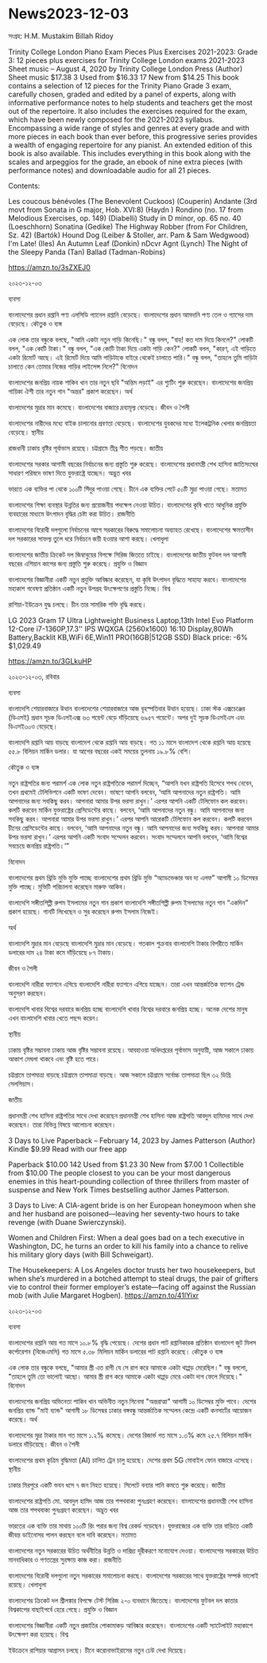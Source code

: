 # News2023-12-03

সংগ্রহ: H.M. Mustakim Billah Ridoy

Trinity College London Piano Exam Pieces Plus Exercises 2021-2023: Grade 3: 12 pieces plus exercises for Trinity College London exams 2021-2023 Sheet music – August 4, 2020
by Trinity College London Press (Author)
Sheet music
$17.38 
3 Used from $16.33
17 New from $14.25
This book contains a selection of 12 pieces for the Trinity Piano Grade 3 exam, carefully chosen, graded and edited by a panel of experts, along with informative performance notes to help students and teachers get the most out of the repertoire. It also includes the exercises required for the exam, which have been newly composed for the 2021-2023 syllabus. Encompassing a wide range of styles and genres at every grade and with more pieces in each book than ever before, this progressive series provides a wealth of engaging repertoire for any pianist. An extended edition of this book is also available. This includes everything in this book along with the scales and arpeggios for the grade, an ebook of nine extra pieces (with performance notes) and downloadable audio for all 21 pieces.

Contents:

Les coucous bénévoles (The Benevolent Cuckoos) (Couperin)
Andante (3rd movt from Sonata in G major, Hob. XVI:8) (Haydn )
Rondino (no. 17 from Melodious Exercises, op. 149) (Diabelli)
Study in D minor, op. 65 no. 40 (Loeschhorn)
Sonatina (Gedike)
The Highway Robber (from For Children, Sz. 42) (Bartók)
Hound Dog (Leiber & Stoller, arr. Pam & Sam Wedgwood)
I'm Late! (Iles)
An Autumn Leaf (Donkin)
nDcvr Agnt (Lynch)
The Night of the Sleepy Panda (Tan)
Ballad (Tadman-Robins)

https://amzn.to/3sZXEJ0

২০২৩-১২-০৩

ব্যবসা

বাংলাদেশের প্রধান রপ্তানি পণ্য এলসিডি প্যানেল রপ্তানি বেড়েছে।
বাংলাদেশের প্রধান আমদানি পণ্য তেল ও গ্যাসের দাম বেড়েছে।
কৌতুক ও ব্যঙ্গ

এক লোক তার বন্ধুকে বলছে, "আমি একটা নতুন গাড়ি কিনেছি।"
বন্ধু বলল, "বাহ! কত দাম দিয়ে কিনলে?"
লোকটি বলল, "এক কোটি টাকা।"
বন্ধু বলল, "এক কোটি টাকা দিয়ে একটা গাড়ি কেন?"
লোকটি বলল, "কারণ, এই গাড়িতে একটা রিমোর্ট আছে। এই রিমোর্ট দিয়ে আমি গাড়িটাকে বাইরে থেকেই চালাতে পারি।"
বন্ধু বলল, "তাহলে তুমি গাড়িটা চালাতে কেন তোমার নিজের গাড়ির লাইসেন্স নিলে?"
বিনোদন

বাংলাদেশের জনপ্রিয় নায়ক শাকিব খান তার নতুন ছবি "অন্তিম লড়াই" এর শ্যুটিং শুরু করেছেন।
বাংলাদেশের জনপ্রিয় গায়িকা ঐশী তার নতুন গান "অন্তর" প্রকাশ করেছেন।
অর্থ

বাংলাদেশের মুদ্রার মান কমেছে।
বাংলাদেশের বাজারে দ্রব্যমূল্য বেড়েছে।
জীবন ও শৈলী

বাংলাদেশের নারীদের মধ্যে বাইক চালানোর প্রবণতা বেড়েছে।
বাংলাদেশের যুবকদের মধ্যে ইলেকট্রনিক খেলার জনপ্রিয়তা বেড়েছে।
স্থানীয়

রাজধানী ঢাকায় বৃষ্টির পূর্বাভাস রয়েছে।
চট্টগ্রামে তীব্র শীত পড়ছে।
জাতীয়

বাংলাদেশের সরকার আগামী বছরের নির্বাচনের জন্য প্রস্তুতি শুরু করেছে।
বাংলাদেশের প্রধানমন্ত্রী শেখ হাসিনা জাতিসংঘের সাধারণ পরিষদে ভাষণ দিতে যুক্তরাষ্ট্রে যাচ্ছেন।
অদ্ভুত খবর

ভারতে এক ব্যক্তির পা থেকে ১০০টি সিঁদুর পাওয়া গেছে।
চীনে এক ব্যক্তির পেটে ৫০টি মুদ্রা পাওয়া গেছে।
মতামত

বাংলাদেশের শিক্ষা ব্যবস্থার উন্নতির জন্য প্রয়োজনীয় পদক্ষেপ নেওয়া উচিত।
বাংলাদেশের কৃষি খাতে আধুনিক প্রযুক্তি ব্যবহারের মাধ্যমে উৎপাদন বৃদ্ধির চেষ্টা করা উচিত।
রাজনীতি

বাংলাদেশের বিরোধী দলগুলো নির্বাচনের আগে সরকারের বিরুদ্ধে সমালোচনা অব্যাহত রেখেছে।
বাংলাদেশের ক্ষমতাসীন দল সরকারের সাফল্য তুলে ধরে নির্বাচনে জয়ী হওয়ার আশা করছে।
খেলাধুলা

বাংলাদেশের জাতীয় ক্রিকেট দল জিম্বাবুয়ের বিপক্ষে সিরিজ জিততে চাইছে।
বাংলাদেশের জাতীয় ফুটবল দল আগামী বছরের এশিয়ান কাপের জন্য প্রস্তুতি শুরু করেছে।
প্রযুক্তি ও বিজ্ঞান

বাংলাদেশের বিজ্ঞানীরা একটি নতুন প্রযুক্তি আবিষ্কার করেছেন, যা কৃষি উৎপাদন বৃদ্ধিতে সাহায্য করবে।
বাংলাদেশের মহাকাশ গবেষণা প্রতিষ্ঠান একটি নতুন উপগ্রহ উৎক্ষেপণের প্রস্তুতি নিচ্ছে।
বিশ্ব

রাশিয়া-ইউক্রেন যুদ্ধ চলছে।
চীন তার সামরিক শক্তি বৃদ্ধি করছে।

LG 2023 Gram 17 Ultra Lightweight Business Laptop,13th Intel Evo Platform 12-Core i7-1360P,17.3'' IPS WQXGA (2560x1600) 16:10 Display,80Wh Battery,Backlit KB,WiFi 6E,Win11 PRO(16GB|512GB SSD) Black
price:
-6% $1,029.49

https://amzn.to/3GLkuHP


২০২৩-১২-০৩, রবিবার

ব্যবসা

বাংলাদেশি শেয়ারবাজারে উত্থান
বাংলাদেশের শেয়ারবাজারে আজ বৃহস্পতিবার উত্থান হয়েছে। ঢাকা স্টক এক্সচেঞ্জের (ডিএসই) প্রধান সূচক ডিএসইএক্স ৬৩ পয়েন্ট বেড়ে দাঁড়িয়েছে ৬৯৫৭ পয়েন্টে। অপর দুই সূচক ডিএসইএস এবং ডিএসই৩০ও বেড়েছে।

বাংলাদেশি রপ্তানি আয় বাড়ছে
বাংলাদেশ থেকে রপ্তানি আয় বাড়ছে। গত ১১ মাসে বাংলাদেশ থেকে রপ্তানি আয় হয়েছে ৫৫.৮ বিলিয়ন মার্কিন ডলার। যা আগের বছরের একই সময়ের তুলনায় ১৯.৮% বেশি।

কৌতুক ও ব্যঙ্গ

নতুন রাষ্ট্রপতির জন্য পরামর্শ
এক লোক নতুন রাষ্ট্রপতিকে পরামর্শ দিচ্ছেন, “আপনি যখন রাষ্ট্রপতি হিসেবে শপথ নেবেন, তখন প্রথমেই টেলিভিশনে একটি ভাষণ দেবেন। ভাষণে আপনি বলবেন, ‘আমি আপনাদের নতুন রাষ্ট্রপতি। আমি আপনাদের জন্য সবকিছু করব। আপনারা আমার উপর ভরসা রাখুন।’ এরপর আপনি একটি টেলিফোন কল করবেন। কলটি করবেন মার্কিন যুক্তরাষ্ট্রের প্রেসিডেন্টের কাছে। বলবেন, ‘আমি আপনাদের নতুন বন্ধু। আমি আপনাদের জন্য সবকিছু করব। আপনারা আমার উপর ভরসা রাখুন।’ এরপর আপনি আরেকটি টেলিফোন কল করবেন। কলটি করবেন চীনের প্রেসিডেন্টের কাছে। বলবেন, ‘আমি আপনাদের নতুন বন্ধু। আমি আপনাদের জন্য সবকিছু করব। আপনারা আমার উপর ভরসা রাখুন।’ এরপর আপনি একটি সংবাদ সম্মেলন করবেন। সংবাদ সম্মেলনে আপনি বলবেন, ‘আমি বিশ্বের সবচেয়ে জনপ্রিয় রাষ্ট্রপতি।’”

বিনোদন

বাংলাদেশের প্রথম থ্রিডি মুভি মুক্তি পাচ্ছে
বাংলাদেশের প্রথম থ্রিডি মুভি “অ্যাডভেঞ্চার অব দ্য এলফ” আগামী ১০ ডিসেম্বর মুক্তি পাচ্ছে। মুভিটি পরিচালনা করেছেন মারুফ আকিব।

বাংলাদেশি সঙ্গীতশিল্পী রুপম ইসলামের নতুন গান প্রকাশ
বাংলাদেশি সঙ্গীতশিল্পী রুপম ইসলামের নতুন গান “একদিন” প্রকাশ হয়েছে। গানটি লিখেছেন ও সুর করেছেন রুপম ইসলাম নিজেই।

অর্থ

বাংলাদেশি মুদ্রার মান বেড়েছে
বাংলাদেশি মুদ্রার মান বেড়েছে। গতকাল শুক্রবার বাংলাদেশি টাকার বিপরীতে মার্কিন ডলারের দাম ২৪ টাকা কমে দাঁড়িয়েছে ৮৭ টাকায়।

জীবন ও শৈলী

বাংলাদেশি নারীরা ফ্যাশনে এগিয়ে
বাংলাদেশি নারীরা ফ্যাশনে এগিয়ে যাচ্ছেন। তারা এখন আন্তর্জাতিক ফ্যাশন ট্রেন্ড অনুসরণ করছেন।

বাংলাদেশি খাবার বিশ্বের দরবারে জনপ্রিয় হচ্ছে
বাংলাদেশি খাবার বিশ্বের দরবারে জনপ্রিয় হচ্ছে। অনেক দেশের মানুষ এখন বাংলাদেশি খাবার খেতে পছন্দ করেন।

স্থানীয়

ঢাকায় বৃষ্টির সম্ভাবনা
ঢাকায় আজ বৃষ্টির সম্ভাবনা রয়েছে। আবহাওয়া অধিদপ্তরের পূর্বাভাস অনুযায়ী, আজ সকালে ঢাকায় আকাশ মেঘলা থাকবে এবং বৃষ্টি হতে পারে।

চট্টগ্রামে তাপমাত্রা বাড়ছে
চট্টগ্রামে তাপমাত্রা বাড়ছে। আজ সকালে চট্টগ্রামে সর্বোচ্চ তাপমাত্রা ছিল ৩২ ডিগ্রি সেলসিয়াস।

জাতীয়

প্রধানমন্ত্রী শেখ হাসিনা রাষ্ট্রপতির সাথে দেখা করেছেন
প্রধানমন্ত্রী শেখ হাসিনা আজ রাষ্ট্রপতি আবদুল হামিদের সাথে দেখা করেছেন। তারা বিভিন্ন বিষয়ে আলোচনা করেছেন।


3 Days to Live Paperback – February 14, 2023
by James Patterson (Author)
Kindle
$9.99
Read with our free app
 
Paperback
$10.00 
142 Used from $1.23
30 New from $7.00
1 Collectible from $10.00
The people closest to you can be your most dangerous enemies in this heart-pounding collection of three thrillers from master of suspense and New York Times bestselling author James Patterson.

3 Days to Live: A CIA-agent bride is on her European honeymoon when she and her husband are poisoned—leaving her seventy-two hours to take revenge (with Duane Swierczynski). 
 
Women and Children First: When a deal goes bad on a tech executive in Washington, DC, he turns an order to kill his family into a chance to relive his military glory days (with Bill Schweigart).  
 
The Housekeepers: A Los Angeles doctor trusts her two housekeepers, but when she’s murdered in a botched attempt to steal drugs, the pair of grifters vie to control their former employer’s estate—facing off against the Russian mob (with Julie Margaret Hogben).
https://amzn.to/41lYixr

২০২৩-১২-০৩

ব্যবসা

বাংলাদেশের রপ্তানি আয় গত মাসে ১০.৮% বৃদ্ধি পেয়েছে।
দেশের প্রধান পাট রপ্তানিকারক প্রতিষ্ঠান বাংলাদেশ জুট মিলস কর্পোরেশন (বিজেএমসি) গত মাসে ৫.৩৮ মিলিয়ন মার্কিন ডলারের পাট রপ্তানি করেছে।
কৌতুক ও ব্যঙ্গ

এক লোক তার বন্ধুকে বলছে, "আমার স্ত্রী এত রাগী যে সে রাগ করে আমাকে একটা থাপ্পড় মেরেছিল।"
বন্ধু বললো, "তাহলে তুমি তো ভালোই আছো। আমার স্ত্রী রাগ করে আমাকে একটা থাপ্পড় মেরে একটা দাগ ফেলে দিয়েছে।"
বিনোদন

বাংলাদেশের জনপ্রিয় অভিনেতা শাকিব খান অভিনীত নতুন সিনেমা "অন্তরাত্মা" আগামী ১০ ডিসেম্বর মুক্তি পাবে।
দেশের জনপ্রিয় ব্যান্ড "মাই ব্যান্ড" আগামী ১৮ ডিসেম্বর ঢাকার বঙ্গবন্ধু আন্তর্জাতিক সম্মেলন কেন্দ্রে একটি কনসার্টের আয়োজন করেছে।
অর্থ

বাংলাদেশের মুদ্রা টাকার মান গত মাসে ১.২% কমেছে।
দেশের রিজার্ভ গত মাসে ১.৩% কমে ২৫.৭ বিলিয়ন মার্কিন ডলারে দাঁড়িয়েছে।
জীবন ও শৈলী

বাংলাদেশের প্রথম কৃত্রিম বুদ্ধিমত্তা (AI) চালিত ট্রেন চালু হয়েছে।
দেশের প্রথম 5G মোবাইল ফোন বাজারে এসেছে।
স্থানীয়

ঢাকার মিরপুরে একটি ভবন ধসে ৭ জন নিহত হয়েছে।
সিলেটে বন্যার পানি কমতে শুরু করেছে।
জাতীয়

বাংলাদেশের রাষ্ট্রপতি মো. আবদুল হামিদ আজ তার শপথবাক্য পুনঃগ্রহণ করেছেন।
বাংলাদেশের প্রধানমন্ত্রী শেখ হাসিনা আজ তার শপথবাক্য পুনঃগ্রহণ করেছেন।
অদ্ভুত খবর

ভারতের এক ব্যক্তি তার মাথায় ১০০টি রিং পরার জন্য বিশ্ব রেকর্ড গড়েছেন।
যুক্তরাজ্যের এক ব্যক্তি তার বাড়িতে একটি জীবন্ত ডাইনোসর পালন করছেন বলে দাবি করেছেন।
মতামত

বাংলাদেশের নতুন সরকারের উচিত অর্থনীতির উন্নতি ও দারিদ্র্য দূরীকরণে মনোযোগ দেওয়া।
বাংলাদেশের সরকারের উচিত মানবাধিকার ও গণতন্ত্রের সুরক্ষায় কাজ করা।
রাজনীতি

বাংলাদেশের বিরোধী দলগুলো নতুন সরকারের সমালোচনা করছে।
বাংলাদেশের সরকারের সাথে যুক্তরাষ্ট্রের সম্পর্ক ভালোই রয়েছে।
খেলাধুলা

বাংলাদেশের ক্রিকেট দল শ্রীলঙ্কার বিপক্ষে টেস্ট সিরিজ ২-০ ব্যবধানে জিতেছে।
বাংলাদেশের ফুটবল দল কাতার বিশ্বকাপের বাছাইপর্বে হেরে গেছে।
প্রযুক্তি ও বিজ্ঞান

বাংলাদেশের বিজ্ঞানীরা একটি নতুন প্রজাতির পোকামাকড় আবিষ্কার করেছেন।
বাংলাদেশের একটি স্যাটেলাইট মহাকাশে উৎক্ষেপণ করা হয়েছে।
বিশ্ব

ইউক্রেনে রাশিয়ার আগ্রাসন চলছে।
চীনে করোনাভাইরাসের নতুন ঢেউ দেখা দিয়েছে।


